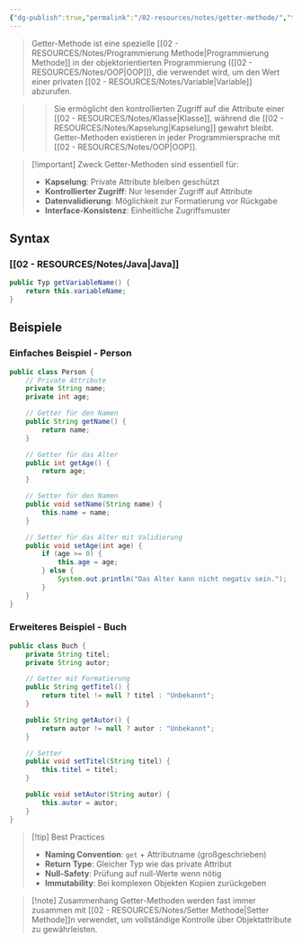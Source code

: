 ```yaml
---
{"dg-publish":true,"permalink":"/02-resources/notes/getter-methode/","tags":["#informatik/code/OOP","#informatik/programmierung/sprachen/java"],"noteIcon":"","updated":"2025-09-27T02:17:33.138+02:00"}
---
```



>Getter-Methode ist eine spezielle [[02 - RESOURCES/Notes/Programmierung Methode\|Programmierung Methode]] in der objektorientierten Programmierung ([[02 - RESOURCES/Notes/OOP\|OOP]]), die verwendet wird, um den Wert einer privaten [[02 - RESOURCES/Notes/Variable\|Variable]] abzurufen.

>>Sie ermöglicht den kontrollierten Zugriff auf die Attribute einer [[02 - RESOURCES/Notes/Klasse\|Klasse]], während die [[02 - RESOURCES/Notes/Kapselung\|Kapselung]] gewahrt bleibt. Getter-Methoden existieren in jeder Programmiersprache mit [[02 - RESOURCES/Notes/OOP\|OOP]].

>[!important] Zweck
>Getter-Methoden sind essentiell für:
>- **Kapselung**: Private Attribute bleiben geschützt
>- **Kontrollierter Zugriff**: Nur lesender Zugriff auf Attribute
>- **Datenvalidierung**: Möglichkeit zur Formatierung vor Rückgabe
>- **Interface-Konsistenz**: Einheitliche Zugriffsmuster

## Syntax

### [[02 - RESOURCES/Notes/Java\|Java]]
```java
public Typ getVariableName() {
    return this.variableName;
}
```

## Beispiele

### Einfaches Beispiel - Person
```java
public class Person {
    // Private Attribute
    private String name;
    private int age;

    // Getter für den Namen
    public String getName() {
        return name;
    }

    // Getter für das Alter
    public int getAge() {
        return age;
    }

    // Setter für den Namen
    public void setName(String name) {
        this.name = name;
    }

    // Setter für das Alter mit Validierung
    public void setAge(int age) {
        if (age >= 0) {
            this.age = age;
        } else {
            System.out.println("Das Alter kann nicht negativ sein.");
        }
    }
}
```

### Erweiteres Beispiel - Buch
```java
public class Buch {
    private String titel;
    private String autor;

    // Getter mit Formatierung
    public String getTitel() {
        return titel != null ? titel : "Unbekannt";
    }

    public String getAutor() {
        return autor != null ? autor : "Unbekannt";
    }

    // Setter
    public void setTitel(String titel) {
        this.titel = titel;
    }

    public void setAutor(String autor) {
        this.autor = autor;
    }
}
```

>[!tip] Best Practices
>- **Naming Convention**: `get` + Attributname (großgeschrieben)
>- **Return Type**: Gleicher Typ wie das private Attribut
>- **Null-Safety**: Prüfung auf null-Werte wenn nötig
>- **Immutability**: Bei komplexen Objekten Kopien zurückgeben

>[!note] Zusammenhang
>Getter-Methoden werden fast immer zusammen mit [[02 - RESOURCES/Notes/Setter Methode\|Setter Methode]]n verwendet, um vollständige Kontrolle über Objektattribute zu gewährleisten.